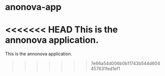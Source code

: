 # anonova-app

<<<<<<< HEAD
This is the annonova application.
=======
This is the annonova application.
>>>>>>> 7e66a54d006b0b11743b544d604457631fed1ef1
